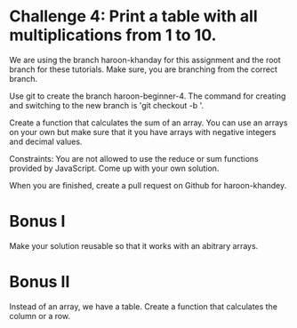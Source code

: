 # Challenge 4: Print a table with all multiplications from 1 to 10.

We are using the branch haroon-khanday for this assignment and the root branch for these tutorials. Make sure, you are branching from the correct branch.

Use git to create the branch haroon-beginner-4. The command for creating and switching to the new branch is 'git checkout -b <branch-name>'. 

Create a function that calculates the sum of an array. You can use an arrays on your own but make sure that it you have arrays with negative integers and decimal values.

Constraints: You are not allowed to use the reduce or sum functions provided by JavaScript. Come up with your own solution.

When you are finished, create a pull request on Github for haroon-khandey.

# Bonus I

Make your solution reusable so that it works with an abitrary arrays.

# Bonus II

Instead of an array, we have a table. Create a function that calculates the column or a row.
